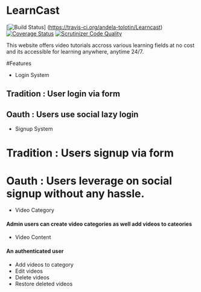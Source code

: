 # LearnCast

[![Build Status](https://travis-ci.org/andela-tolotin/Learncast.svg?branch=develop)] (https://travis-ci.org/andela-tolotin/Learncast) [![Coverage Status](https://coveralls.io/repos/github/andela-tolotin/Learncast/badge.svg?branch=develop)](https://coveralls.io/github/andela-tolotin/Learncast?branch=develop) [![Scrutinizer Code Quality](https://scrutinizer-ci.com/g/andela-tolotin/Learncast/badges/quality-score.png?b=develop)](https://scrutinizer-ci.com/g/andela-tolotin/Learncast/?branch=develop)

This website offers video tutorials accross various learning fields at no cost and its accessible for learning anywhere, anytime 24/7.

#Features 

- Login System 

## Tradition :  User login via form
## Oauth : Users use social lazy login

- Signup System 

# Tradition : Users signup via form
# Oauth : Users leverage on social signup without any hassle.


- Video Category

#### Admin users can create video categories as well add videos to cateories

- Video Content

#### An authenticated user 

- Add videos to category
- Edit videos
- Delete videos
- Restore deleted videos
